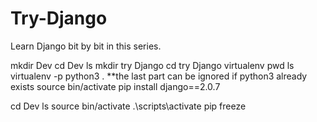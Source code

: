 # Try-Django
Learn Django bit by bit in this series.

mkdir Dev
cd Dev
ls
mkdir try Django
cd try Django
virtualenv
pwd
ls
virtualenv -p python3 . **the last part can be ignored if python3 already exists
source bin/activate
pip install django==2.0.7

cd Dev
ls
source bin/activate
.\scripts\activate
pip freeze

